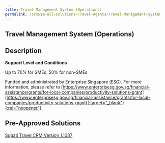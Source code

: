 ```yaml
---
title: Travel Management System (Operations)
permalink: /browse-all-solutions-Travel-Agents/Travel-Management-System--Operations-
---
```


## Travel Management System (Operations)
## Description

**Support Level and Conditions**

Up to 70% for SMEs, 50% for non-SMEs

Funded and administrated by Enterprise Singapore (ESG). For more information, please refer to
[https://www.enterprisesg.gov.sg/financial-assistance/grants/for-local-companies/productivity-solutions-grant](https://www.enterprisesg.gov.sg/financial-assistance/grants/for-local-companies/productivity-solutions-grant){:target="_blank"}{:rel="noopener"}

## Pre-Approved Solutions

<a href='/productivity-solutions-grant/solutionrepo/solution2564' target='_blank'>Sugati Travel CRM Version 1.1037</a><br>
